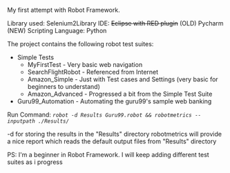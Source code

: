 My first attempt with Robot Framework.   

Library used: Selenium2Library 
IDE: ~~Eclipse with RED plugin~~ (OLD) Pycharm (NEW)
Scripting Language: Python  

The project contains the following robot test suites:  
* Simple Tests
    * MyFirstTest - Very basic web navigation 
    * SearchFlightRobot - Referenced from Internet 
    * Amazon_Simple - Just with Test cases and Settings (very basic for beginners to understand) 
    * Amazon_Advanced - Progressed a bit from the Simple Test Suite 
* Guru99_Automation - Automating the guru99's sample web banking   

Run Command: _`robot -d Results Guru99.robot && robotmetrics --inputpath ./Results/`_

-d for storing the results in the "Results" directory
robotmetrics will provide a nice report which reads the default output files from "Results" directory

PS: I'm a beginner in Robot Framework. I will keep adding different test suites as i progress

